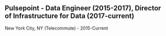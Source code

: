 ## Pulsepoint - Data Engineer (2015-2017), Director of Infrastructure for Data (2017-current)

New York City, NY (Telecommute) - 2015-Current
